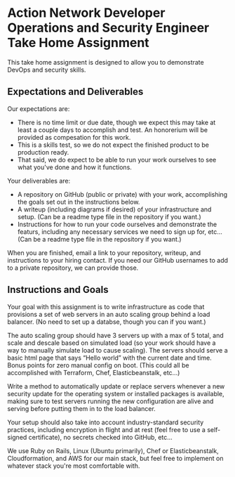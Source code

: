 # Action Network Developer Operations and Security Engineer Take Home Assignment

This take home assignment is designed to allow you to demonstrate DevOps and security skills. 

## Expectations and Deliverables

Our expectations are:

* There is no time limit or due date, though we expect this may take at least a couple days to accomplish and test. An honorerium will be provided as compesation for this work.
* This is a skills test, so we do not expect the finished product to be production ready.
* That said, we do expect to be able to run your work ourselves to see what you've done and how it functions.

Your deliverables are:

* A repository on GitHub (public or private) with your work, accomplishing the goals set out in the instructions below.
* A writeup (including diagrams if desired) of your infrastructure and setup. (Can be a readme type file in the repository if you want.)
* Instructions for how to run your code ourselves and demonstrate the featurs, including any necessary services we need to sign up for, etc... (Can be a readme type file in the repository if you want.)

When you are finished, email a link to your repository, writeup, and instructions to your hiring contact. If you need our GitHub usernames to add to a private repository, we can provide those.

## Instructions and Goals

Your goal with this assignment is to write infrastructure as code that provisions a set of web servers in an auto scaling group behind a load balancer. (No need to set up a databse, though you can if you want.)

The auto scaling group should have 3 servers up with a max of 5 total, and scale and descale based on simulated load (so your work should have a way to manually simulate load to cause scaling). The servers should serve a basic html page that says “Hello world” with the current date and time. Bonus points for zero manual config on boot. (This could all be accomplished with Terraform, Chef, Elasticbeanstalk, etc...)

Write a method to automatically update or replace servers whenever a new security update for the operating system or installed packages is available, making sure to test servers running the new configuration are alive and serving before putting them in to the load balancer.

Your setup should also take into account industry-standard security practices, including encryption in flight and at rest (feel free to use a self-signed certificate), no secrets checked into GitHub, etc...

We use Ruby on Rails, Linux (Ubuntu primarily), Chef or Elasticbeanstalk, Cloudformation, and AWS for our main stack, but feel free to implement on whatever stack you're most comfortable with.
